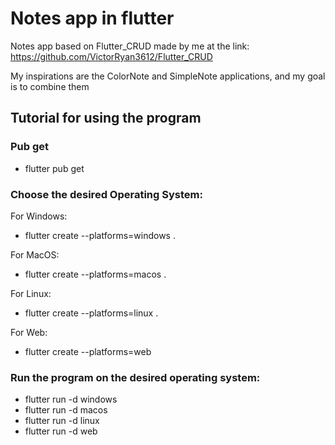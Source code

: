 # Notes app in flutter

Notes app based on Flutter_CRUD made by me at the link:
https://github.com/VictorRyan3612/Flutter_CRUD

My inspirations are the ColorNote and SimpleNote applications, and my goal is to combine them


## Tutorial for using the program
### Pub get
- flutter pub get

### Choose the desired Operating System:

For Windows:
- flutter create --platforms=windows .

For MacOS:
- flutter create --platforms=macos .

For Linux:
- flutter create --platforms=linux .

For Web:
- flutter create --platforms=web

### Run the program on the desired operating system:
- flutter run -d windows
- flutter run -d macos
- flutter run -d linux
- flutter run -d web
